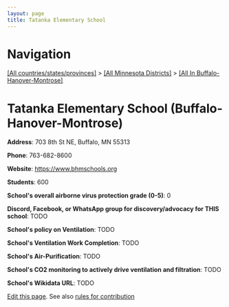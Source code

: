 ```yaml
---
layout: page
title: Tatanka Elementary School
---
```

# Navigation

[[All countries/states/provinces]](../../..) > [[All Minnesota Districts]](../..) > [[All In Buffalo-Hanover-Montrose]](..)

# Tatanka Elementary School (Buffalo-Hanover-Montrose)

**Address**: 703 8th St NE, Buffalo, MN 55313

**Phone**: 763-682-8600

**Website**: <https://www.bhmschools.org>

**Students**: 600

**School's overall airborne virus protection grade (0-5)**: 0

**Discord, Facebook, or WhatsApp group for discovery/advocacy for THIS school**: TODO

**School's policy on Ventilation**: TODO

**School's Ventilation Work Completion**: TODO

**School's Air-Purification**: TODO

**School's CO2 monitoring to actively drive ventilation and filtration**: TODO

**School's Wikidata URL**: TODO


[Edit this page](https://github.com/ventilate-schools/MN/edit/main/./Buffalo-Hanover-Montrose/Tatanka_Elementary_School.md). See also [rules for contribution](../../../contribution-rules/)